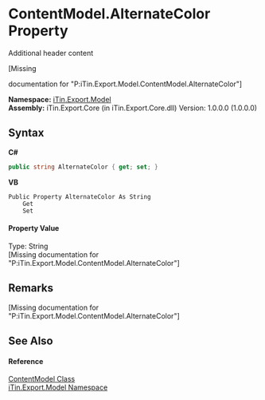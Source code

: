 # ContentModel.AlternateColor Property 
Additional header content 

\[Missing <summary> documentation for "P:iTin.Export.Model.ContentModel.AlternateColor"\]

**Namespace:**&nbsp;<a href="ef57ffcc-e95e-b212-5a46-9aa6f5a3511f">iTin.Export.Model</a><br />**Assembly:**&nbsp;iTin.Export.Core (in iTin.Export.Core.dll) Version: 1.0.0.0 (1.0.0.0)

## Syntax

**C#**<br />
``` C#
public string AlternateColor { get; set; }
```

**VB**<br />
``` VB
Public Property AlternateColor As String
	Get
	Set
```


#### Property Value
Type: String<br />\[Missing <value> documentation for "P:iTin.Export.Model.ContentModel.AlternateColor"\]

## Remarks
\[Missing <remarks> documentation for "P:iTin.Export.Model.ContentModel.AlternateColor"\]

## See Also


#### Reference
<a href="181a21a1-8a68-a21c-90a4-a1fcca152ec1">ContentModel Class</a><br /><a href="ef57ffcc-e95e-b212-5a46-9aa6f5a3511f">iTin.Export.Model Namespace</a><br />